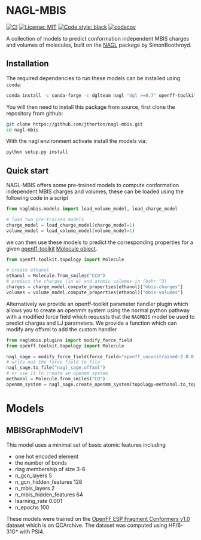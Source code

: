 # NAGL-MBIS
[![CI](https://github.com/jthorton/nagl-mbis/actions/workflows/CI.yaml/badge.svg)](https://github.com/jthorton/nagl-mbis/actions/workflows/CI.yaml)
[![License: MIT](https://img.shields.io/badge/License-MIT-yellow.svg)](https://opensource.org/licenses/MIT)
[![Code style: black](https://img.shields.io/badge/code%20style-black-000000.svg)](https://github.com/psf/black)
[![codecov](https://codecov.io/gh/jthorton/nagl-mbis/branch/main/graph/badge.svg?token=LI1hLoCxZK)](https://codecov.io/gh/jthorton/nagl-mbis)

A collection of models to predict conformation independent MBIS charges and volumes of molecules, built on the [NAGL](https://github.com/SimonBoothroyd/na)
package by SimonBoothroyd.

## Installation

The required dependencies to run these models can be installed using ``conda``:

```bash
conda install -c conda-forge -c dglteam nagl "dgl >=0.7" openff-toolkit pytorch-lightning qubekit
```

You will then need to install this package from source, first clone the repository from github:

```bash
git clone https://github.com/jthorton/nagl-mbis.git
cd nagl-mbis
```

With the nagl environment activate install the models via:

```bash
python setup.py install
```

## Quick start
NAGL-MBIS offers some pre-trained models to compute conformation independent MBIS charges and volumes, these can be loaded
using the following code in a script

```python
from naglmbis.models import load_volume_model, load_charge_model

# load two pre-trained models
charge_model = load_charge_model(charge_model=1)
volume_model = load_volume_model(volume_model=1)
```

we can then use these models to predict the corresponding properties for a given [openff-toolkit](https://github.com/openforcefield/openff-toolkit) [Molecule object](https://docs.openforcefield.org/projects/toolkit/en/stable/users/molecule_cookbook.html#cookbook-every-way-to-make-a-molecule).

```python
from openff.toolkit.topology import Molecule

# create ethanol
ethanol = Molecule.from_smiles("CCO")
# predict the charges (in e) and atomic volumes in (bohr ^3)
charges = charge_model.compute_properties(ethanol)["mbis-charges"]
volumes = volume_model.compute_properties(ethanol)["mbis-volumes"]
```

Alternatively we provide an openff-toolkit parameter handler plugin which allows you to create an openmm system
using the normal python pathway with a modified force field which requests that the ``NAGMBIS`` model be used to 
predict charges and LJ parameters. We provide a function which can modify any offxml to add the custom handler

```python
from naglmbis.plugins import modify_force_field
from openff.toolkit.topology import Molecule

nagl_sage = modify_force_field(force_field="openff_unconstrained-2.0.0.offxml")
# write out the force field to file
nagl_sage.to_file("nagl_sage.offxml")
# or use it to create an openmm system
methanol = Molecule.from_smiles("CO")
openmm_system = nagl_sage.create_openmm_system(topology=methanol.to_topology())
```

# Models

## MBISGraphModelV1

This model uses a minimal set of basic atomic features including

- one hot encoded element
- the number of bonds
- ring membership of size 3-6
- n_gcn_layers 5
- n_gcn_hidden_features 128
- n_mbis_layers 2
- n_mbis_hidden_features 64
- learning_rate 0.001
- n_epochs 100

These models were trained on the [OpenFF ESP Fragment Conformers v1.0](https://github.com/openforcefield/qca-dataset-submission/tree/master/submissions/2022-01-16-OpenFF-ESP-Fragment-Conformers-v1.0) dataset
which is on QCArchive. The dataset was computed using HF/6-31G* with PSI4.  


